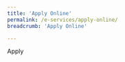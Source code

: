 ```yaml
---
title: 'Apply Online'
permalink: /e-services/apply-online/
breadcrumb: 'Apply Online'

---
```



Apply
